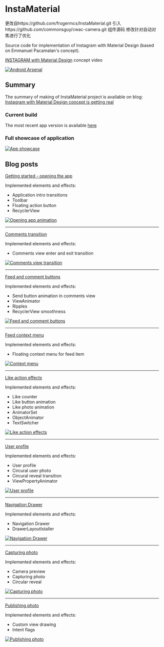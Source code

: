 InstaMaterial
=============

更改自https://github.com/frogermcs/InstaMaterial.git 
引入https://github.com/commonsguy/cwac-camera.git  组件源码
修改针对自动对焦进行了优化

Source code for implementation of Instagram with Material Design (based on Emmanuel Pacamalan's concept). 

[INSTAGRAM with Material Design](https://www.youtube.com/watch?v=ojwdmgmdR_Q) concept video

[![Android Arsenal](https://img.shields.io/badge/Android%20Arsenal-InstaMaterial-brightgreen.svg?style=flat)](https://android-arsenal.com/details/3/1462)

## Summary
The summary of making of InstaMaterial project is available on blog:  [Instagram with Material Design concept is getting real](http://frogermcs.github.io/Instagram-with-Material-Design-concept-is-getting-real-the-summary/)

### Current build 

The most recent app version is available [here](https://github.com/frogermcs/frogermcs.github.io/raw/master/files/10/InstaMaterial-release-1.0.1-2.apk)

### Full showcase of application

[![App showcase](http://img.youtube.com/vi/VpLP__Vupxw/0.jpg)](http://www.youtube.com/watch?v=VpLP__Vupxw)

## Blog posts
[Getting started - opening the app](http://frogermcs.github.io/Instagram-with-Material-Design-concept-is-getting-real)

Implemented elements and effects:

* Application intro transitions 
* Toolbar
* Floating action button
* RecyclerView

[![Opening app animation](http://img.youtube.com/vi/fYhpc1LddHE/0.jpg)](http://www.youtube.com/watch?v=fYhpc1LddHE)

---

[Comments transition](http://frogermcs.github.io/Instagram-with-Material-Design-concept-part-2-Comments-transition/)

Implemented elements and effects:

* Comments view enter and exit transition

[![Comments view transition](http://img.youtube.com/vi/b8OOaluag-w/0.jpg)](http://www.youtube.com/watch?v=b8OOaluag-w)

---

[Feed and comment buttons](http://frogermcs.github.io/InstaMaterial-concept-part-3-feed-and-comments-buttons/)

Implemented elements and effects:

* Send button animation in comments view
* ViewAnimator
* Ripples
* RecyclerView smoothness

[![Feed and comment buttons](http://img.youtube.com/vi/GWKiN3la_CQ/0.jpg)](http://www.youtube.com/watch?v=GWKiN3la_CQ)

---

[Feed context menu](http://frogermcs.github.io/InstaMaterial-concept-part-4-feed-context-menu/)

Implemented elements and effects:

* Floating context menu for feed item

[![Context menu](http://img.youtube.com/vi/eQwFwJ4Glyc/0.jpg)](http://www.youtube.com/watch?v=eQwFwJ4Glyc)

---

[Like action effects](http://frogermcs.github.io/InstaMaterial-concept-part-5-like_action_effects/)

Implemented elements and effects:

* Like counter
* Like button animation
* Like photo animation
* AnimatorSet
* ObjectAnimator
* TextSwitcher

[![Like action effects](http://img.youtube.com/vi/KbJQ99EY5Yk/0.jpg)](http://www.youtube.com/watch?v=KbJQ99EY5Yk)

---

[User profile](http://frogermcs.github.io/InstaMaterial-concept-part-6-user-profile/)

Implemented elements and effects:

* User profile
* Circural user photo
* Circural reveal transition
* ViewPropertyAnimator

[![User profile](http://img.youtube.com/vi/EmQM0B6QPac/0.jpg)](http://www.youtube.com/watch?v=EmQM0B6QPac)

---

[Navigation Drawer](http://frogermcs.github.io/InstaMaterial-concept-part-7-navigation-drawer/)

Implemented elements and effects:

* Navigation Drawer
* DrawerLayoutIstaller

[![Navigation Drawer](http://img.youtube.com/vi/rRYN1le1-ZM/0.jpg)](http://www.youtube.com/watch?v=rRYN1le1-ZM)

---

[Capturing photo](http://frogermcs.github.io/InstaMaterial-concept-part-8-capturing-photo/)

Implemented elements and effects:

* Camera preview
* Capturing photo
* Circular reveal

[![Capturing photo](http://img.youtube.com/vi/0w3lGJIISTo/0.jpg)](http://www.youtube.com/watch?v=0w3lGJIISTo)

---

[Publishing photo](http://frogermcs.github.io/InstaMaterial-concept-part-9-photo-publishing/)

Implemented elements and effects:

* Custom view drawing
* Intent flags

[![Publishing photo](http://img.youtube.com/vi/YgvE3cl34ps/0.jpg)](http://www.youtube.com/watch?v=YgvE3cl34ps)
